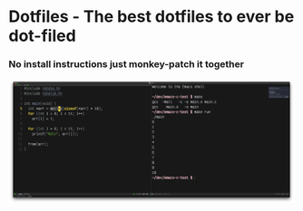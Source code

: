 # Dotfiles - The best dotfiles to ever be dot-filed

### No install instructions just monkey-patch it together

![demo](assets/demo.png)
